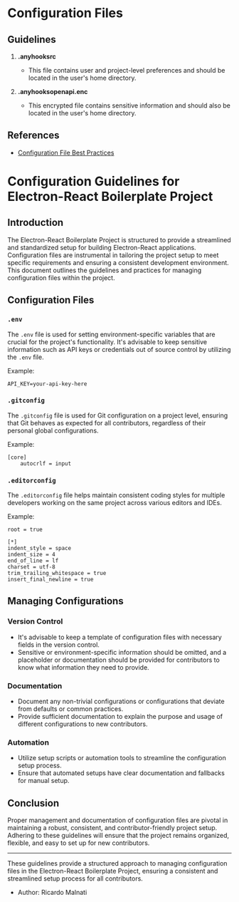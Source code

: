 # Configuration Files

## Guidelines

1. **.anyhooksrc**
    - This file contains user and project-level preferences and should be located in the user's home directory.

2. **.anyhooksopenapi.enc**
    - This encrypted file contains sensitive information and should also be located in the user's home directory.

## References
- [Configuration File Best Practices](https://12factor.net/config)


# Configuration Guidelines for Electron-React Boilerplate Project

## Introduction

The Electron-React Boilerplate Project is structured to provide a streamlined and standardized setup for building Electron-React applications. Configuration files are instrumental in tailoring the project setup to meet specific requirements and ensuring a consistent development environment. This document outlines the guidelines and practices for managing configuration files within the project.

## Configuration Files

### `.env`

The `.env` file is used for setting environment-specific variables that are crucial for the project's functionality. It's advisable to keep sensitive information such as API keys or credentials out of source control by utilizing the `.env` file.

Example:
```plaintext
API_KEY=your-api-key-here
```

### `.gitconfig`

The `.gitconfig` file is used for Git configuration on a project level, ensuring that Git behaves as expected for all contributors, regardless of their personal global configurations.

Example:
```plaintext
[core]
    autocrlf = input
```

### `.editorconfig`

The `.editorconfig` file helps maintain consistent coding styles for multiple developers working on the same project across various editors and IDEs.

Example:
```plaintext
root = true

[*]
indent_style = space
indent_size = 4
end_of_line = lf
charset = utf-8
trim_trailing_whitespace = true
insert_final_newline = true
```

## Managing Configurations

### Version Control

- It's advisable to keep a template of configuration files with necessary fields in the version control.
- Sensitive or environment-specific information should be omitted, and a placeholder or documentation should be provided for contributors to know what information they need to provide.

### Documentation

- Document any non-trivial configurations or configurations that deviate from defaults or common practices.
- Provide sufficient documentation to explain the purpose and usage of different configurations to new contributors.

### Automation

- Utilize setup scripts or automation tools to streamline the configuration setup process.
- Ensure that automated setups have clear documentation and fallbacks for manual setup.

## Conclusion

Proper management and documentation of configuration files are pivotal in maintaining a robust, consistent, and contributor-friendly project setup. Adhering to these guidelines will ensure that the project remains organized, flexible, and easy to set up for new contributors.


---

These guidelines provide a structured approach to managing configuration files in the Electron-React Boilerplate Project, ensuring a consistent and streamlined setup process for all contributors.

  - Author: Ricardo Malnati